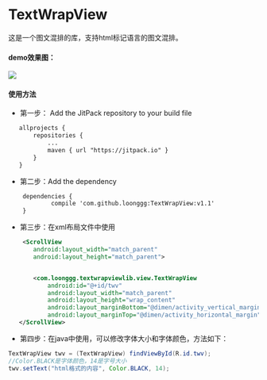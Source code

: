 # TextWrapView

这是一个图文混排的库，支持html标记语言的图文混排。

#### demo效果图：
![](https://raw.githubusercontent.com/loonggg/TextWrapView/master/image/ss.gif)

#### 使用方法
* 第一步： Add the JitPack repository to your build file 

 ```xml
 	allprojects {
		repositories {
			...
			maven { url "https://jitpack.io" }
		}
	}
 ```
* 第二步：Add the dependency  
```xml
 	dependencies {
	        compile 'com.github.loonggg:TextWrapView:v1.1'
	}
 ```
* 第三步：在xml布局文件中使用
 ```xml
     <ScrollView
        android:layout_width="match_parent"
        android:layout_height="match_parent">


        <com.loonggg.textwrapviewlib.view.TextWrapView
            android:id="@+id/twv"
            android:layout_width="match_parent"
            android:layout_height="wrap_content"
            android:layout_marginBottom="@dimen/activity_vertical_margin"
            android:layout_marginTop="@dimen/activity_horizontal_margin" />
    </ScrollView>
 ```
* 第四步：在java中使用，可以修改字体大小和字体颜色，方法如下：
```java
TextWrapView twv = (TextWrapView) findViewById(R.id.twv);
//Color.BLACK是字体颜色，14是字号大小
twv.setText("html格式的内容", Color.BLACK, 14);
```
